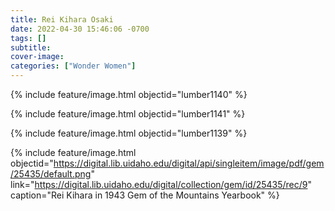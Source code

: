 ```yaml
---
title: Rei Kihara Osaki
date: 2022-04-30 15:46:06 -0700
tags: []
subtitle: 
cover-image: 
categories: ["Wonder Women"]
---
```


{% include feature/image.html objectid="lumber1140" %}

{% include feature/image.html objectid="lumber1141" %}

{% include feature/image.html objectid="lumber1139" %}

{% include feature/image.html objectid="https://digital.lib.uidaho.edu/digital/api/singleitem/image/pdf/gem/25435/default.png" link="https://digital.lib.uidaho.edu/digital/collection/gem/id/25435/rec/9" caption="Rei Kihara in 1943 Gem of the Mountains Yearbook" %}
